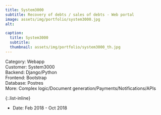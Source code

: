 ```yaml
---
title: System3000
subtitle: Recovery of debts / sales of debts - Web portal
image: assets/img/portfolio/system3000.jpg 
alt: 

caption:
  title: System3000
  subtitle: 
  thumbnail: assets/img/portfolio/system3000_th.jpg 
---
```

Category: Webapp<br/>
Customer: System3000<br/>
Backend: Django/Python<br/>
Frontend: Bootstrap<br/>
Database: Postres<br/>
More: Complex logic/Document generation/Payments/Notifications/APIs

{:.list-inline}
- Date: Feb 2018 - Oct 2018

